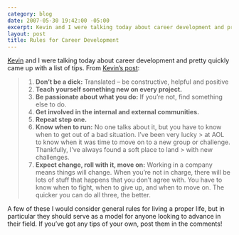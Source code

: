 ```yaml
---
category: blog
date: 2007-05-30 19:42:00 -05:00
excerpt: Kevin and I were talking today about career development and pretty quickly came up with a list of tips.
layout: post
title: Rules for Career Development
---
```


[Kevin](http://lawver.net/) and I were talking today about career development and pretty quickly came up with a list of tips. From [Kevin’s post](http://lawver.net/archive/2007/05/30/h11_rules_for_career_development.php):

> 1. **Don’t be a dick:** Translated – be constructive, helpful and positive
> 2. **Teach yourself something new on every project.**
> 3. **Be passionate about what you do:** If you’re not, find something else to do.
> 4. **Get involved in the internal and external communities.**
> 5. **Repeat step one.**
> 6. **Know when to run:** No one talks about it, but you have to know when to get out of a bad situation. I’ve been very lucky > at AOL to know when it was time to move on to a new group or challenge. Thankfully, I’ve always found a soft place to land > with new challenges.
> 7. **Expect change, roll with it, move on:** Working in a company means things will change. When you’re not in charge, there will be lots of stuff that happens that you don’t agree with. You have to know when to fight, when to give up, and when to move on. The quicker you can do all three, the better.

A few of these I would consider general rules for living a proper life, but in particular they should serve as a model for anyone looking to advance in their field. If you’ve got any tips of your own, post them in the comments!